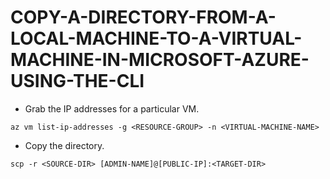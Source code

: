 # COPY-A-DIRECTORY-FROM-A-LOCAL-MACHINE-TO-A-VIRTUAL-MACHINE-IN-MICROSOFT-AZURE-USING-THE-CLI

* Grab the IP addresses for a particular VM.

``` 
az vm list-ip-addresses -g <RESOURCE-GROUP> -n <VIRTUAL-MACHINE-NAME> 
```

* Copy the directory.

```scp -r <SOURCE-DIR> [ADMIN-NAME]@[PUBLIC-IP]:<TARGET-DIR> ```
